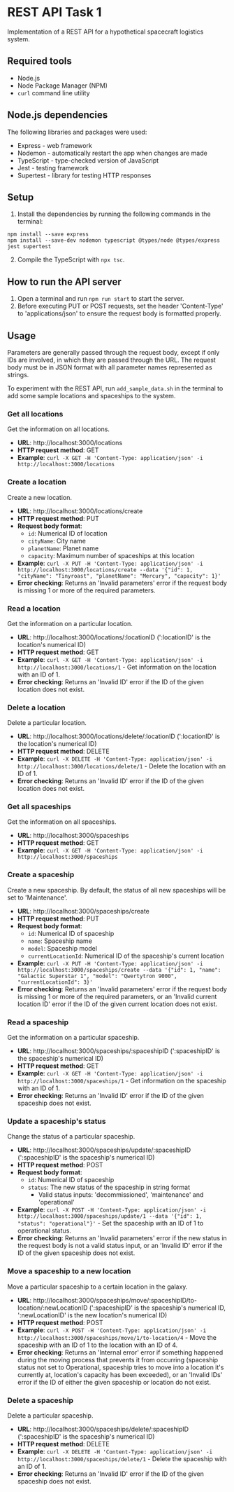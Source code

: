 # REST API Task 1

Implementation of a REST API for a hypothetical spacecraft logistics system.

## Required tools

* Node.js
* Node Package Manager (NPM)
* `curl` command line utility

## Node.js dependencies

The following libraries and packages were used:

* Express - web framework
* Nodemon - automatically restart the app when changes are made
* TypeScript - type-checked version of JavaScript
* Jest - testing framework
* Supertest - library for testing HTTP responses 

## Setup

1. Install the dependencies by running the following commands in the terminal:

```
npm install --save express
npm install --save-dev nodemon typescript @types/node @types/express jest supertest
```

2. Compile the TypeScript with `npx tsc`.

## How to run the API server

1. Open a terminal and run `npm run start` to start the server.
2. Before executing PUT or POST requests, set the header 'Content-Type' to 'applications/json' to ensure the request body is formatted properly.

## Usage

Parameters are generally passed through the request body, except if only IDs are involved, in which they are passed through the URL. The request body must be in JSON format with all parameter names represented as strings.

To experiment with the REST API, run `add_sample_data.sh` in the terminal to add some sample locations and spaceships to the system.

### Get all locations

Get the information on all locations.

* **URL**: http://localhost:3000/locations
* **HTTP request method**: GET
* **Example**: `curl -X GET -H 'Content-Type: application/json' -i http://localhost:3000/locations`

### Create a location

Create a new location.

* **URL**: http://localhost:3000/locations/create
* **HTTP request method**: PUT
* **Request body format**: 
  * `id`: Numerical ID of location
  * `cityName`: City name
  * `planetName`: Planet name
  * `capacity`: Maximum number of spaceships at this location
* **Example**: `curl -X PUT -H 'Content-Type: application/json' -i http://localhost:3000/locations/create --data '{"id": 1, "cityName": "Tinyroast", "planetName": "Mercury", "capacity": 1}'`
* **Error checking**: Returns an 'Invalid parameters' error if the request body is missing 1 or more of the required parameters.

### Read a location

Get the information on a particular location.

* **URL**: http://localhost:3000/locations/:locationID (':locationID' is the location's numerical ID)
* **HTTP request method**: GET
* **Example**: `curl -X GET -H 'Content-Type: application/json' -i http://localhost:3000/locations/1` - Get information on the location with an ID of 1.
* **Error checking**: Returns an 'Invalid ID' error if the ID of the given location does not exist. 

### Delete a location

Delete a particular location.

* **URL**: http://localhost:3000/locations/delete/:locationID (':locationID' is the location's numerical ID)
* **HTTP request method**: DELETE
* **Example**: `curl -X DELETE -H 'Content-Type: application/json' -i http://localhost:3000/locations/delete/1` - Delete the location with an ID of 1.
* **Error checking**: Returns an 'Invalid ID' error if the ID of the given location does not exist. 

### Get all spaceships

Get the information on all spaceships.

* **URL**: http://localhost:3000/spaceships
* **HTTP request method**: GET
* **Example**: `curl -X GET -H 'Content-Type: application/json' -i http://localhost:3000/spaceships`

### Create a spaceship

Create a new spaceship. By default, the status of all new spaceships will be set to 'Maintenance'.

* **URL**: http://localhost:3000/spaceships/create
* **HTTP request method**: PUT
* **Request body format**: 
  * `id`: Numerical ID of spaceship
  * `name`: Spaceship name
  * `model`: Spaceship model
  * `currentLocationId`: Numerical ID of the spaceship's current location
* **Example**: `curl -X PUT -H 'Content-Type: application/json' -i http://localhost:3000/spaceships/create --data '{"id": 1, "name": "Galactic Superstar 1", "model": "Qwertytron 9000", "currentLocationId": 3}'`
* **Error checking**: Returns an 'Invalid parameters' error if the request body is missing 1 or more of the required parameters, or an 'Invalid current location ID' error if the ID of the given current location does not exist. 

### Read a spaceship

Get the information on a particular spaceship.

* **URL**: http://localhost:3000/spaceships/:spaceshipID (':spaceshipID' is the spaceship's numerical ID)
* **HTTP request method**: GET
* **Example**: `curl -X GET -H 'Content-Type: application/json' -i http://localhost:3000/spaceships/1` - Get information on the spaceship with an ID of 1.
* **Error checking**: Returns an 'Invalid ID' error if the ID of the given spaceship does not exist. 

### Update a spaceship's status

Change the status of a particular spaceship.

* **URL**: http://localhost:3000/spaceships/update/:spaceshipID (':spaceshipID' is the spaceship's numerical ID)
* **HTTP request method**: POST
* **Request body format**: 
  * `id`: Numerical ID of spaceship
  * `status`: The new status of the spaceship in string format
    * Valid status inputs: 'decommissioned', 'maintenance' and 'operational'
* **Example**: `curl -X POST -H 'Content-Type: application/json' -i http://localhost:3000/spaceships/update/1 --data '{"id": 1, "status": "operational"}'` - Set the spaceship with an ID of 1 to operational status.
* **Error checking**: Returns an 'Invalid parameters' error if the new status in the request body is not a valid status input, or an 'Invalid ID' error if the ID of the given spaceship does not exist.

### Move a spaceship to a new location

Move a particular spaceship to a certain location in the galaxy.

* **URL**: http://localhost:3000/spaceships/move/:spaceshipID/to-location/:newLocationID (':spaceshipID' is the spaceship's numerical ID, ':newLocationID' is the new location's numerical ID)
* **HTTP request method**: POST
* **Example**: `curl -X POST -H 'Content-Type: application/json' -i http://localhost:3000/spaceships/move/1/to-location/4` - Move the spaceship with an ID of 1 to the location with an ID of 4.
* **Error checking**: Returns an 'Internal error' error if something happened during the moving process that prevents it from occurring (spaceship status not set to Operational, spaceship tries to move into a location it's currently at, location's capacity has been exceeded), or an 'Invalid IDs' error if the ID of either the given spaceship or location do not exist.

### Delete a spaceship

Delete a particular spaceship.

* **URL**: http://localhost:3000/spaceships/delete/:spaceshipID (':spaceshipID' is the spaceship's numerical ID)
* **HTTP request method**: DELETE
* **Example**: `curl -X DELETE -H 'Content-Type: application/json' -i http://localhost:3000/spaceships/delete/1` - Delete the spaceship with an ID of 1.
* **Error checking**: Returns an 'Invalid ID' error if the ID of the given spaceship does not exist. 